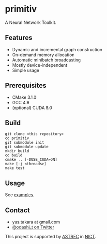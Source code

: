 primitiv
========

A Neural Network Toolkit.

Features
--------

- Dynamic and incremental graph construction
- On-demand memory allocation
- Automatic minibatch broadcasting
- Mostly device-independent
- Simple usage

Prerequisites
-------------

- CMake 3.1.0
- GCC 4.9
- (optional) CUDA 8.0

Build
-----

    git clone <this repository>
    cd primitiv
    git submodule init
    git submodule update
    mkdir build
    cd build
    cmake .. [-DUSE_CUDA=ON]
    make [-j <threads>]
    make test

Usage
-----

See [examples](https://github.com/odashi/primitiv/tree/master/example).

Contact
-------

- yus.takara at gmail.com
- [@odashi_t on Twitter](https://twitter.com/odashi_t)

This project is supported by [ASTREC](http://astrec.nict.go.jp/) in [NICT](http://nict.go.jp/).
